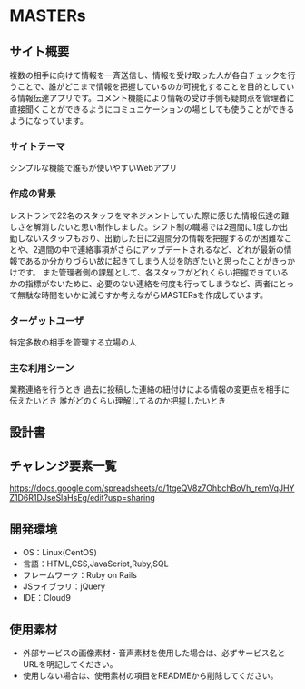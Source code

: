 <!--# README-->

<!--This README would normally document whatever steps are necessary to get the-->
<!--application up and running.-->

<!--Things you may want to cover:-->

<!--* Ruby version-->

<!--* System dependencies-->

<!--* Configuration-->

<!--* Database creation-->

<!--* Database initialization-->

<!--* How to run the test suite-->

<!--* Services (job queues, cache servers, search engines, etc.)-->

<!--* Deployment instructions-->

<!--* ...-->

# MASTERs

## サイト概要
複数の相手に向けて情報を一斉送信し、情報を受け取った人が各自チェックを行うことで、誰がどこまで情報を把握しているのか可視化することを目的としている情報伝達アプリです。コメント機能により情報の受け手側も疑問点を管理者に直接聞くことができるようにコミュニケーションの場としても使うことができるようになっています。

### サイトテーマ
シンプルな機能で誰もが使いやすいWebアプリ

### 作成の背景
レストランで22名のスタッフをマネジメントしていた際に感じた情報伝達の難しさを解消したいと思い制作しました。シフト制の職場では2週間に1度しか出勤しないスタッフもおり、出勤した日に2週間分の情報を把握するのが困難なことや、2週間の中で連絡事項がさらにアップデートされるなど、どれが最新の情報であるか分かりづらい故に起きてしまう人災を防ぎたいと思ったことがきっかけです。
また管理者側の課題として、各スタッフがどれくらい把握できているかの指標がないために、必要のない連絡を何度も行ってしまうなど、両者にとって無駄な時間をいかに減らすか考えながらMASTERsを作成しています。

### ターゲットユーザ
特定多数の相手を管理する立場の人

### 主な利用シーン
業務連絡を行うとき
過去に投稿した連絡の紐付けによる情報の変更点を相手に伝えたいとき
誰がどのくらい理解してるのか把握したいとき

## 設計書


## チャレンジ要素一覧
<https://docs.google.com/spreadsheets/d/1tgeQV8z7OhbchBoVh_remVqJHYZ1D6R1DJseSlaHsEg/edit?usp=sharing>

## 開発環境
- OS：Linux(CentOS)
- 言語：HTML,CSS,JavaScript,Ruby,SQL
- フレームワーク：Ruby on Rails
- JSライブラリ：jQuery
- IDE：Cloud9

## 使用素材
- 外部サービスの画像素材・音声素材を使用した場合は、必ずサービス名とURLを明記してください。
- 使用しない場合は、使用素材の項目をREADMEから削除してください。